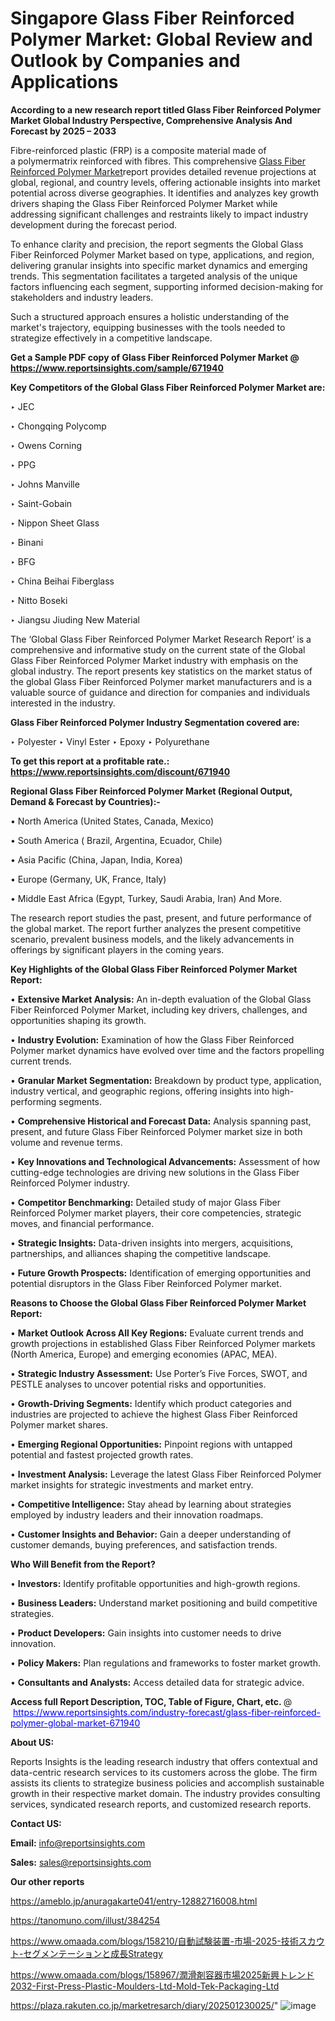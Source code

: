 # Singapore Glass Fiber Reinforced Polymer Market: Global Review and Outlook by Companies and Applications

<strong>According to a new research report titled Glass Fiber Reinforced Polymer Market Global Industry Perspective, Comprehensive Analysis And Forecast by 2025 – 2033</strong>

Fibre-reinforced plastic (FRP) is a composite material made of a polymermatrix reinforced with fibres. This comprehensive <a href=https://www.reportsinsights.com/sample/671940>Glass Fiber Reinforced Polymer Market</a>report provides detailed revenue projections at global, regional, and country levels, offering actionable insights into market potential across diverse geographies. It identifies and analyzes key growth drivers shaping the Glass Fiber Reinforced Polymer Market while addressing significant challenges and restraints likely to impact industry development during the forecast period.

To enhance clarity and precision, the report segments the Global Glass Fiber Reinforced Polymer Market based on type, applications, and region, delivering granular insights into specific market dynamics and emerging trends. This segmentation facilitates a targeted analysis of the unique factors influencing each segment, supporting informed decision-making for stakeholders and industry leaders.

Such a structured approach ensures a holistic understanding of the market's trajectory, equipping businesses with the tools needed to strategize effectively in a competitive landscape.

<strong>Get a Sample PDF copy of Glass Fiber Reinforced Polymer Market </strong><strong>@<a href=https://www.reportsinsights.com/sample/671940 style=color:#0000ff;> https://www.reportsinsights.com/sample/671940</a></strong></font>

<strong>Key Competitors of the Global Glass Fiber Reinforced Polymer Market are:</strong>

‣ JEC

‣ Chongqing Polycomp

‣ Owens Corning

‣ PPG

‣ Johns Manville

‣ Saint-Gobain

‣ Nippon Sheet Glass

‣ Binani

‣ BFG

‣ China Beihai Fiberglass

‣ Nitto Boseki

‣ Jiangsu Jiuding New Material

The ‘Global Glass Fiber Reinforced Polymer Market Research Report’ is a comprehensive and informative study on the current state of the Global Glass Fiber Reinforced Polymer Market industry with emphasis on the global industry. The report presents key statistics on the market status of the global Glass Fiber Reinforced Polymer market manufacturers and is a valuable source of guidance and direction for companies and individuals interested in the industry.

<strong>Glass Fiber Reinforced Polymer Industry Segmentation covered are:</strong>

‣ Polyester
‣ Vinyl Ester
‣ Epoxy
‣ Polyurethane

<strong>To get this report at a profitable rate.: <a href=https://www.reportsinsights.com/discount/671940 style=color:#0000ff;>https://www.reportsinsights.com/discount/671940</a></strong></font>

<strong>Regional Glass Fiber Reinforced Polymer Market (Regional Output, Demand &amp; Forecast by Countries):-</strong>

• North America (United States, Canada, Mexico)

• South America ( Brazil, Argentina, Ecuador, Chile)

• Asia Pacific (China, Japan, India, Korea)

• Europe (Germany, UK, France, Italy)

• Middle East Africa (Egypt, Turkey, Saudi Arabia, Iran) And More.

The research report studies the past, present, and future performance of the global market. The report further analyzes the present competitive scenario, prevalent business models, and the likely advancements in offerings by significant players in the coming years.

<strong>Key Highlights of the Global Glass Fiber Reinforced Polymer Market Report:</strong>

• <strong>Extensive Market Analysis:</strong> An in-depth evaluation of the Global Glass Fiber Reinforced Polymer Market, including key drivers, challenges, and opportunities shaping its growth.

• <strong>Industry Evolution:</strong> Examination of how the Glass Fiber Reinforced Polymer market dynamics have evolved over time and the factors propelling current trends.

• <strong>Granular Market Segmentation:</strong> Breakdown by product type, application, industry vertical, and geographic regions, offering insights into high-performing segments.

• <strong>Comprehensive Historical and Forecast Data:</strong> Analysis spanning past, present, and future Glass Fiber Reinforced Polymer market size in both volume and revenue terms.

• <strong>Key Innovations and Technological Advancements:</strong> Assessment of how cutting-edge technologies are driving new solutions in the Glass Fiber Reinforced Polymer industry.

• <strong>Competitor Benchmarking:</strong> Detailed study of major Glass Fiber Reinforced Polymer market players, their core competencies, strategic moves, and financial performance.

• <strong>Strategic Insights:</strong> Data-driven insights into mergers, acquisitions, partnerships, and alliances shaping the competitive landscape.

• <strong>Future Growth Prospects:</strong> Identification of emerging opportunities and potential disruptors in the Glass Fiber Reinforced Polymer market.

<strong>Reasons to Choose the Global Glass Fiber Reinforced Polymer Market Report:</strong>

• <strong>Market Outlook Across All Key Regions:</strong> Evaluate current trends and growth projections in established Glass Fiber Reinforced Polymer markets (North America, Europe) and emerging economies (APAC, MEA).

• <strong>Strategic Industry Assessment:</strong> Use Porter’s Five Forces, SWOT, and PESTLE analyses to uncover potential risks and opportunities.

• <strong>Growth-Driving Segments:</strong> Identify which product categories and industries are projected to achieve the highest Glass Fiber Reinforced Polymer market shares.

• <strong>Emerging Regional Opportunities:</strong> Pinpoint regions with untapped potential and fastest projected growth rates.

• <strong>Investment Analysis:</strong> Leverage the latest Glass Fiber Reinforced Polymer market insights for strategic investments and market entry.

• <strong>Competitive Intelligence:</strong> Stay ahead by learning about strategies employed by industry leaders and their innovation roadmaps.

• <strong>Customer Insights and Behavior:</strong> Gain a deeper understanding of customer demands, buying preferences, and satisfaction trends.

<strong>Who Will Benefit from the Report?</strong>

• <strong>Investors:</strong> Identify profitable opportunities and high-growth regions.

• <strong>Business Leaders:</strong> Understand market positioning and build competitive strategies.

• <strong>Product Developers:</strong> Gain insights into customer needs to drive innovation.

• <strong>Policy Makers:</strong> Plan regulations and frameworks to foster market growth.

• <strong>Consultants and Analysts:</strong> Access detailed data for strategic advice.
</ul>
<strong>Access full Report Description, TOC, Table of Figure, Chart, etc. </strong>@  <a href=https://www.reportsinsights.com/industry-forecast/glass-fiber-reinforced-polymer-global-market-671940 style=color:#0000ff;>https://www.reportsinsights.com/industry-forecast/glass-fiber-reinforced-polymer-global-market-671940</a></font>

<strong><strong>About US</strong>:</strong>

Reports Insights is the leading research industry that offers contextual and data-centric research services to its customers across the globe. The firm assists its clients to strategize business policies and accomplish sustainable growth in their respective market domain. The industry provides consulting services, syndicated research reports, and customized research reports.

<strong>Contact US:</strong>

<p class=""""><b>Email:</b> <a href=mailto:info@reportsinsights.com>info@reportsinsights.com</a></p>
<p class=""""><b>Sales:</b> <a href=mailto:sales@reportsinsights.com>sales@reportsinsights.com</a></p>

<strong>Our other reports</strong>

<a href=https://ameblo.jp/anuragakarte041/entry-12882716008.html>https://ameblo.jp/anuragakarte041/entry-12882716008.html</a>

<a href=https://tanomuno.com/illust/384254>https://tanomuno.com/illust/384254</a>

<a href=https://www.omaada.com/blogs/158210/自動試験装置-市場-2025-技術スカウト-セグメンテーションと成長Strategy>https://www.omaada.com/blogs/158210/自動試験装置-市場-2025-技術スカウト-セグメンテーションと成長Strategy</a>

<a href=https://www.omaada.com/blogs/158967/潤滑剤容器市場2025新興トレンド2032-First-Press-Plastic-Moulders-Ltd-Mold-Tek-Packaging-Ltd>https://www.omaada.com/blogs/158967/潤滑剤容器市場2025新興トレンド2032-First-Press-Plastic-Moulders-Ltd-Mold-Tek-Packaging-Ltd</a>

<a href=https://plaza.rakuten.co.jp/marketresarch/diary/202501230025/>https://plaza.rakuten.co.jp/marketresarch/diary/202501230025/</a>"
![image](https://github.com/user-attachments/assets/ab91d1b1-6d36-48fa-b634-213fb97763ff)

